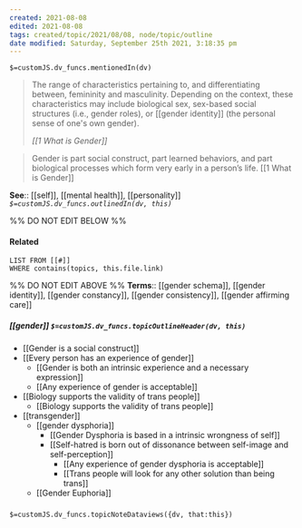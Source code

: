 ```yaml
---
created: 2021-08-08
edited: 2021-08-08
tags: created/topic/2021/08/08, node/topic/outline
date modified: Saturday, September 25th 2021, 3:18:35 pm
---
```

`$=customJS.dv_funcs.mentionedIn(dv)`


> The range of characteristics pertaining to, and differentiating between, femininity and masculinity. Depending on the context, these characteristics may include biological sex, sex-based social structures (i.e., gender roles), or [[gender identity]] (the personal sense of one's own gender).
> 
> <cite>[[1 What is Gender]]</cite>

> Gender is part social construct, part learned behaviors, and part biological processes which form very early in a person’s life.
> [[1 What is Gender]]

**See**:: [[self]], [[mental health]], [[personality]]
*`$=customJS.dv_funcs.outlinedIn(dv, this)`*

%% DO NOT EDIT BELOW %%
#### Related 
```dataview
LIST FROM [[#]]
WHERE contains(topics, this.file.link)
```
%% DO NOT EDIT ABOVE %%
**Terms**:: [[gender schema]], [[gender identity]], [[gender constancy]], [[gender consistency]], [[gender affirming care]]
##### [[gender]] `$=customJS.dv_funcs.topicOutlineHeader(dv, this)`

- [[Gender is a social construct]]
- [[Every person has an experience of gender]]
	- [[Gender is both an intrinsic experience and a necessary expression]]
	- [[Any experience of gender is acceptable]]
- [[Biology supports the validity of trans people]]
	- [[Biology supports the validity of trans people]]
- [[transgender]]
	- [[gender dysphoria]]
		- [[Gender Dysphoria is based in a intrinsic wrongness of self]]
		- [[Self-hatred is born out of dissonance between self-image and self-perception]]
			- [[Any experience of gender dysphoria is acceptable]]
			- [[Trans people will look for any other solution than being trans]]
	- [[Gender Euphoria]]


###
`$=customJS.dv_funcs.topicNoteDataviews({dv, that:this})`
